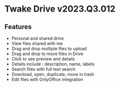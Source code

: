 # Twake Drive v2023.Q3.012

## Features

- Personal and shared drive
- View files shared with me
- Drag and drop multiple files to upload
- Drag and drop to move files in Drive
- Click to see preview and details
- Details include : description, name, labels
- Search files with full text search
- Download, open, duplicate, move in trash
- Edit files with OnlyOffice integration
